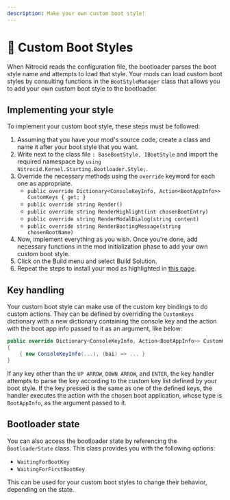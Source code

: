 ```yaml
---
description: Make your own custom boot style!
---
```


# 💄 Custom Boot Styles

When Nitrocid reads the configuration file, the bootloader parses the boot style name and attempts to load that style. Your mods can load custom boot styles by consulting functions in the `BootStyleManager` class that allows you to add your own custom boot style to the bootloader.

## Implementing your style

To implement your custom boot style, these steps must be followed:

1. Assuming that you have your mod's source code, create a class and name it after your boot style that you want.
2. Write next to the class file `: BaseBootStyle, IBootStyle` and import the required namespace by `using Nitrocid.Kernel.Starting.Bootloader.Style;`.
3. Override the necessary methods using the `override` keyword for each one as appropriate.
   * `public override Dictionary<ConsoleKeyInfo, Action<BootAppInfo>> CustomKeys { get; }`
   * `public override string Render()`
   * `public override string RenderHighlight(int chosenBootEntry)`
   * `public override string RenderModalDialog(string content)`
   * `public override string RenderBootingMessage(string chosenBootName)`
4. Now, implement everything as you wish. Once you're done, add necessary functions in the mod initialization phase to add your own custom boot style.
5. Click on the Build menu and select Build Solution.
6. Repeat the steps to install your mod as highlighted in [this page](../kernel-modifications/#building).

## Key handling

Your custom boot style can make use of the custom key bindings to do custom actions. They can be defined by overriding the `CustomKeys` dictionary with a new dictionary containing the console key and the action with the boot app info passed to it as an argument, like below:

```csharp
public override Dictionary<ConsoleKeyInfo, Action<BootAppInfo>> CustomKeys { get; } = new()
{
    { new ConsoleKeyInfo(...), (bai) => ... }
}
```

If any key other than the `UP ARROW`, `DOWN ARROW`, and `ENTER`, the key handler attempts to parse the key according to the custom key list defined by your boot style. If the key pressed is the same as one of the defined keys, the handler executes the action with the chosen boot application, whose type is `BootAppInfo`, as the argument passed to it.

## Bootloader state

You can also access the bootloader state by referencing the `BootloaderState` class. This class provides you with the following options:

* `WaitingForBootKey`
* `WaitingForFirstBootKey`

This can be used for your custom boot styles to change their behavior, depending on the state.
